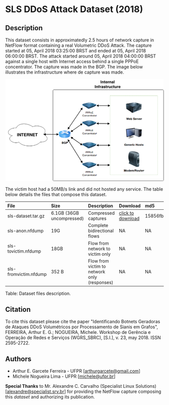 # SLS DDoS Attack Dataset (2018)
## Description
This dataset consists in approximatedly 2.5 hours of network capture in NetFlow format containing a real Volumetric DDoS Attack. The capture started at 05, April 2018 03:25:00 BRST and ended at 05, April 2018 06:00:00 BRST. The attack started around 05, April 2018 04:00:00 BRST against a single host with Internet access behind a single PPPoE concentrator. The capture was made in the BGP. The image below illustrates the infrastructure where de capture was made.

![Infrastructure](SLS.png "Structure of the Dataset")


 The victim host had a 50MB/s link and did not hosted any service. The table below details the files that compose this dataset.

|      File       | Size |        Description            | Download | md5
|:---|:---|:---|:---|:---|
| sls-dataset.tar.gz | 6.1GB (36GB uncompressed)  | Compressed captures        | [click to download](http://linkdoarquivo "URLDOARQUIVO") | 15856fb4c00e69daf09acfb2d83fc72c |
| sls-anon.nfdump |  19G  | Complete bidirectional flows | NA | NA |
| sls-tovictim.nfdump | 18GB | Flow from network to victim only | NA | NA |
| sls-fromvictim.nfdump | 352 B | Flow from victim to network only (responses) | NA | NA |

Table: Dataset files description.



## Citation

To cite this dataset please cite the paper "Identificando Botnets Geradoras de Ataques DDoS Volumétricos por Processamento de Sianis em Grafos", FERREIRA, Arthur E. G.; NOGUEIRA, Michele. Workshop de Gerência e Operação de Redes e Serviços (WGRS_SBRC), [S.l.], v. 23, may 2018. ISSN 2595-2722.

## Authors
* Arthur E. Garcete Ferreira - UFPR [<arthurgarcete@gmail.com>]
* Michele Nogueira Lima - UFPR [<michele@ufpr.br>]

**Special Thanks** to Mr. Alexandre C. Carvalho (Specialist Linux Solutions) [<alexandre@specialist.srv.br>] for providing the NetFlow capture composing this _dataset_ and authorizing its publication.
